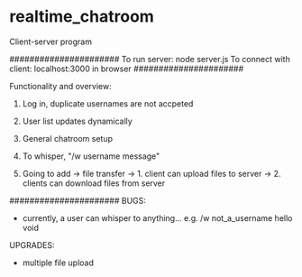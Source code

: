# realtime_chatroom
Client-server program

######################
To run server:
    node server.js
To connect with client:
    localhost:3000 in browser
######################

Functionality and overview:
1. Log in, duplicate usernames are not accpeted
2. User list updates dynamically
3. General chatroom setup 
4. To whisper, "/w username message"

5. Going to add -> file transfer
                -> 1. client can upload files to server
                -> 2. clients can download files from server

######################
BUGS:
- currently, a user can whisper to anything... 
    e.g. /w not_a_username hello void

UPGRADES:
- multiple file upload